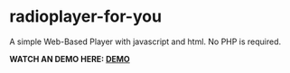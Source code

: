 # radioplayer-for-you
A simple Web-Based Player with javascript and html. No PHP is required. 

**WATCH AN DEMO HERE: [DEMO](https://janikfrb.github.io/radioplayer-for-you/)**
